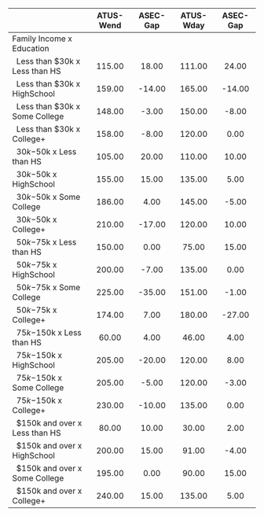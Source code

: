 
|                      |    ATUS-Wend |     ASEC-Gap |    ATUS-Wday |     ASEC-Gap |
| -------------------- | :----------: | :----------: | :----------: | :----------: |
| Family Income x Education |              |              |              |              |
| &nbsp;&nbsp;Less than $30k x Less than HS |       115.00 |        18.00 |       111.00 |        24.00 |
| &nbsp;&nbsp;Less than $30k x HighSchool |       159.00 |       -14.00 |       165.00 |       -14.00 |
| &nbsp;&nbsp;Less than $30k x Some College |       148.00 |        -3.00 |       150.00 |        -8.00 |
| &nbsp;&nbsp;Less than $30k x College+ |       158.00 |        -8.00 |       120.00 |         0.00 |
| &nbsp;&nbsp;$30k-$50k x Less than HS |       105.00 |        20.00 |       110.00 |        10.00 |
| &nbsp;&nbsp;$30k-$50k x HighSchool |       155.00 |        15.00 |       135.00 |         5.00 |
| &nbsp;&nbsp;$30k-$50k x Some College |       186.00 |         4.00 |       145.00 |        -5.00 |
| &nbsp;&nbsp;$30k-$50k x College+ |       210.00 |       -17.00 |       120.00 |        10.00 |
| &nbsp;&nbsp;$50k-$75k x Less than HS |       150.00 |         0.00 |        75.00 |        15.00 |
| &nbsp;&nbsp;$50k-$75k x HighSchool |       200.00 |        -7.00 |       135.00 |         0.00 |
| &nbsp;&nbsp;$50k-$75k x Some College |       225.00 |       -35.00 |       151.00 |        -1.00 |
| &nbsp;&nbsp;$50k-$75k x College+ |       174.00 |         7.00 |       180.00 |       -27.00 |
| &nbsp;&nbsp;$75k-$150k x Less than HS |        60.00 |         4.00 |        46.00 |         4.00 |
| &nbsp;&nbsp;$75k-$150k x HighSchool |       205.00 |       -20.00 |       120.00 |         8.00 |
| &nbsp;&nbsp;$75k-$150k x Some College |       205.00 |        -5.00 |       120.00 |        -3.00 |
| &nbsp;&nbsp;$75k-$150k x College+ |       230.00 |       -10.00 |       135.00 |         0.00 |
| &nbsp;&nbsp;$150k and over x Less than HS |        80.00 |        10.00 |        30.00 |         2.00 |
| &nbsp;&nbsp;$150k and over x HighSchool |       200.00 |        15.00 |        91.00 |        -4.00 |
| &nbsp;&nbsp;$150k and over x Some College |       195.00 |         0.00 |        90.00 |        15.00 |
| &nbsp;&nbsp;$150k and over x College+ |       240.00 |        15.00 |       135.00 |         5.00 |

